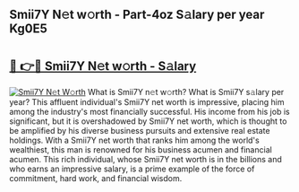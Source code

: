 ## Smii7Y N𝚎t w𝚘rth - Part-4oz S𝚊lary per year Kg0E5

# <h2><a href="http://gc1ltjh.nevu.top/?p=Smii7Y">🔗 👉🔴 Smii7Y N𝚎t w𝚘rth - S𝚊lary</a></h2>

[![Smii7Y N𝚎t W𝚘rth](https://i.imgur.com/Oavwk0R.jpeg)](http://gc1ltjh.nevu.top/?p=Smii7Y)
What is Smii7Y n𝚎t w𝚘rth? What is Smii7Y s𝚊lary per year?
This affluent individual's Smii7Y net worth is impressive, placing him among the industry's most financially successful. His income from his job is significant, but it is overshadowed by Smii7Y net worth, which is thought to be amplified by his diverse business pursuits and extensive real estate holdings. With a Smii7Y net worth that ranks him among the world's wealthiest, this man is renowned for his business acumen and financial acumen. This rich individual, whose Smii7Y net worth is in the billions and who earns an impressive salary, is a prime example of the force of commitment, hard work, and financial wisdom.
